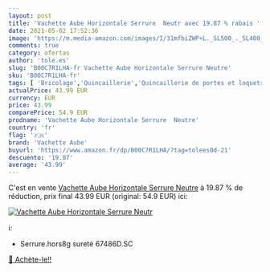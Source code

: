 ```yaml
---
layout: post
title: 'Vachette Aube Horizontale Serrure  Neutr avec 19.87 % rabais '
date: 2021-05-02 17:52:36
image: 'https://m.media-amazon.com/images/I/31mfbiZWP+L._SL500_._SL400_.jpg'
comments: true
category: ofertas
author: 'tole.es'
slug: 'B00C7R1LHA-fr Vachette Aube Horizontale Serrure Neutre'
sku: 'B00C7R1LHA-fr'
tags: [ 'Bricolage','Quincaillerie','Quincaillerie de portes et loquets','vachette aube', ]
actualPrice: 43.99 EUR
currency: EUR
price: 43.99
comparePrice: 54.9 EUR
prodname: 'Vachette Aube Horizontale Serrure  Neutre'
country: 'fr'
flag: '🇫🇷'
brand: 'Vachette Aube'
buyurl: 'https://www.amazon.fr/dp/B00C7R1LHA/?tag=tolees0d-21'
descuento: '19.87'
average: '43.99'
---
```


C'est en vente [Vachette Aube Horizontale Serrure  Neutre](https://www.amazon.fr/dp/B00C7R1LHA/?tag=tolees0d-21)  à  19.87 % de réduction, prix final  43.99 EUR (original: 54.9 EUR) ici:

[![Vachette Aube Horizontale Serrure  Neutr](https://m.media-amazon.com/images/I/31mfbiZWP+L._SL500_._SL400_.jpg)](https://www.amazon.fr/dp/B00C7R1LHA/?tag=tolees0d-21)

ℹ️:

- Serrure.hors8g sureté 67486D.SC

[🛒 Achète-le!!](https://www.amazon.fr/dp/B00C7R1LHA/?tag=tolees0d-21)
